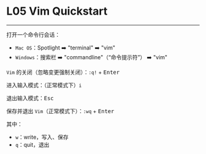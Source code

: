 # L05 Vim Quickstart
---

打开一个命令行会话：

- `Mac OS`：Spotlight :arrow_right: "terminal" :arrow_right: "vim"
- `Windows`：搜索栏 :arrow_right: "commandline"（“命令提示符”） :arrow_right: "vim"

`Vim` 的关闭（忽略变更强制关闭）：`:q!` + <kbd>Enter</kbd>

进入输入模式：（正常模式下）`i`

退出输入模式：<kbd>Esc</kbd>

保存并退出 `Vim`（正常模式下）：`:wq` + <kbd>Enter</kbd>

其中：

- `w`：write，写入、保存
- `q`：quit，退出

